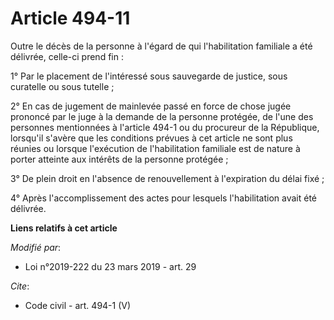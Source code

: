 # Article 494-11

Outre le décès de la personne à l'égard de qui l'habilitation familiale a été délivrée, celle-ci prend fin :

1° Par le placement de l'intéressé sous sauvegarde de justice, sous curatelle ou sous tutelle ;

2° En cas de jugement de mainlevée passé en force de chose jugée prononcé par le juge à la demande de la personne protégée,
de l'une des personnes mentionnées à l'article 494-1 ou du procureur de la République, lorsqu'il s'avère que les conditions
prévues à cet article ne sont plus réunies ou lorsque l'exécution de l'habilitation familiale est de nature à porter atteinte
aux intérêts de la personne protégée ;

3° De plein droit en l'absence de renouvellement à l'expiration du délai fixé ;

4° Après l'accomplissement des actes pour lesquels l'habilitation avait été délivrée.

**Liens relatifs à cet article**

_Modifié par_:

  - Loi n°2019-222 du 23 mars 2019 - art. 29

_Cite_:

  - Code civil - art. 494-1 (V)
